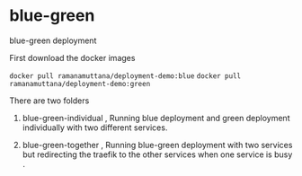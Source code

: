 # blue-green
blue-green deployment 

First download the docker images 

```docker pull ramanamuttana/deployment-demo:blue```
```docker pull ramanamuttana/deployment-demo:green```

There  are two folders

1) blue-green-individual , Running blue deployment and green deployment individually with two different services.

2) blue-green-together , Running blue-green deployment with two services but redirecting the traefik to the other services when one service is busy . 
